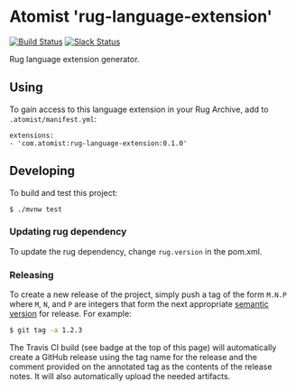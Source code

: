 # Atomist 'rug-language-extension'

[![Build Status](https://travis-ci.org/atomist-rugs/rug-language-extension.svg?branch=master)](https://travis-ci.org/atomist-rugs/rug-language-extension)
[![Slack Status](https://join.atomist.com/badge.svg)](https://join.atomist.com)

Rug language extension generator.

## Using

To gain access to this language extension in your Rug Archive, add to
`.atomist/manifest.yml`:

```
extensions:
- 'com.atomist:rug-language-extension:0.1.0'
```

## Developing

To build and test this project:

```
$ ./mvnw test
```

### Updating rug dependency

To update the rug dependency, change `rug.version` in the pom.xml.

### Releasing

To create a new release of the project, simply push a tag of the form
`M.N.P` where `M`, `N`, and `P` are integers that form the next
appropriate [semantic version][semver] for release.  For example:

```sh
$ git tag -a 1.2.3
```

The Travis CI build (see badge at the top of this page) will
automatically create a GitHub release using the tag name for the
release and the comment provided on the annotated tag as the contents
of the release notes.  It will also automatically upload the needed
artifacts.

[semver]: http://semver.org
